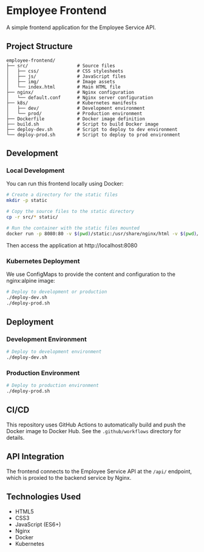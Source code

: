 # Employee Frontend

A simple frontend application for the Employee Service API.

## Project Structure

```
employee-frontend/
├── src/                  # Source files
│   ├── css/              # CSS stylesheets
│   ├── js/               # JavaScript files
│   ├── img/              # Image assets
│   └── index.html        # Main HTML file
├── nginx/                # Nginx configuration
│   └── default.conf      # Nginx server configuration
├── k8s/                  # Kubernetes manifests
│   ├── dev/              # Development environment
│   └── prod/             # Production environment
├── Dockerfile            # Docker image definition
├── build.sh              # Script to build Docker image
├── deploy-dev.sh         # Script to deploy to dev environment
└── deploy-prod.sh        # Script to deploy to prod environment
```

## Development

### Local Development

You can run this frontend locally using Docker:

```bash
# Create a directory for the static files
mkdir -p static

# Copy the source files to the static directory
cp -r src/* static/

# Run the container with the static files mounted
docker run -p 8080:80 -v $(pwd)/static:/usr/share/nginx/html -v $(pwd)/nginx/default.conf:/etc/nginx/conf.d/default.conf nginx:alpine
```

Then access the application at http://localhost:8080

### Kubernetes Deployment

We use ConfigMaps to provide the content and configuration to the nginx:alpine image:

```bash
# Deploy to development or production
./deploy-dev.sh
./deploy-prod.sh
```

## Deployment

### Development Environment

```bash
# Deploy to development environment
./deploy-dev.sh
```

### Production Environment

```bash
# Deploy to production environment
./deploy-prod.sh
```

## CI/CD

This repository uses GitHub Actions to automatically build and push the Docker image to Docker Hub. See the `.github/workflows` directory for details.

## API Integration

The frontend connects to the Employee Service API at the `/api/` endpoint, which is proxied to the backend service by Nginx.

## Technologies Used

- HTML5
- CSS3
- JavaScript (ES6+)
- Nginx
- Docker
- Kubernetes